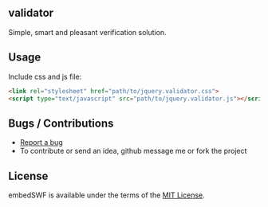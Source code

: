 ## validator
Simple, smart and pleasant verification solution.

## Usage
Include css and js file:
``` html
<link rel="stylesheet" href="path/to/jquery.validator.css">
<script type="text/javascript" src="path/to/jquery.validator.js"></script>
```

## Bugs / Contributions
- [Report a bug](https://github.com/niceue/validator/issues)
- To contribute or send an idea, github message me or fork the project

## License
embedSWF is available under the terms of the [MIT License](https://github.com/niceue/validator/blob/master/LICENSE.txt).
